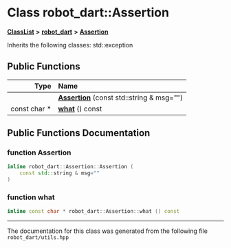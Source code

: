 

# Class robot\_dart::Assertion



[**ClassList**](annotated.md) **>** [**robot\_dart**](namespacerobot__dart.md) **>** [**Assertion**](classrobot__dart_1_1Assertion.md)








Inherits the following classes: std::exception


































## Public Functions

| Type | Name |
| ---: | :--- |
|   | [**Assertion**](#function-assertion) (const std::string & msg="") <br> |
|  const char \* | [**what**](#function-what) () const<br> |




























## Public Functions Documentation




### function Assertion 

```C++
inline robot_dart::Assertion::Assertion (
    const std::string & msg=""
) 
```






### function what 

```C++
inline const char * robot_dart::Assertion::what () const
```




------------------------------
The documentation for this class was generated from the following file `robot_dart/utils.hpp`

